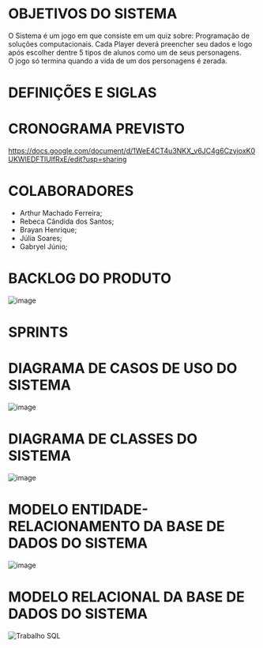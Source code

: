 # OBJETIVOS DO SISTEMA
O Sistema é um jogo em que consiste em um quiz sobre: Programação  de soluções computacionais. Cada Player deverá preencher seu dados e logo após escolher dentre 5 tipos de alunos como um de seus personagens.                          
O jogo só termina quando a vida de um dos personagens é zerada.
# DEFINIÇÕES E SIGLAS

# CRONOGRAMA PREVISTO
https://docs.google.com/document/d/1WeE4CT4u3NKX_v6JC4g6CzyioxK0UKWlEDFTlUlfRxE/edit?usp=sharing
# COLABORADORES
- Arthur Machado Ferreira;
- Rebeca Cândida dos Santos;
- Brayan Henrique;
- Júlia Soares;
- Gabryel Júnio;
# BACKLOG DO PRODUTO
![image](https://user-images.githubusercontent.com/93957231/144930838-b9b09113-de83-483c-832f-56f6e1445031.png)

# SPRINTS
# DIAGRAMA DE CASOS DE USO DO SISTEMA
![image](https://user-images.githubusercontent.com/93957231/144485218-8dc76c88-3aa4-47c7-b172-3c139bad7af0.png)

# DIAGRAMA DE CLASSES DO SISTEMA
![image](https://user-images.githubusercontent.com/90733513/144492376-283fc69f-c530-45ce-9ee0-431134cf535f.png)

# MODELO ENTIDADE-RELACIONAMENTO DA BASE DE DADOS DO SISTEMA
![image](https://user-images.githubusercontent.com/90733513/144491506-afa80272-1057-4e9e-83b9-fc5236c7a930.png)

# MODELO RELACIONAL DA BASE DE DADOS DO SISTEMA
![Trabalho SQL](https://user-images.githubusercontent.com/90485182/144952144-e6319f09-1c7d-41c0-9755-19b3d6a7c86a.png)

